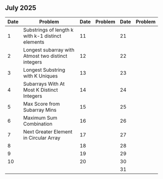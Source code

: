 ## July 2025

| Date | Problem                                            | Date | Problem | Date | Problem |
| ---- | -------------------------------------------------- | ---- | ------- | ---- | ------- |
| 1    | Substrings of length k with k-1 distinct elements  | 11   |         | 21   |         |
| 2    | Longest subarray with Atmost two distinct integers | 12   |         | 22   |         |
| 3    | Longest Substring with K Uniques                   | 13   |         | 23   |         |
| 4    | Subarrays With At Most K Distinct Integers         | 14   |         | 24   |         |
| 5    | Max Score from Subarray Mins                       | 15   |         | 25   |         |
| 6    | Maximum Sum Combination                            | 16   |         | 26   |         |
| 7    | Next Greater Element in Circular Array             | 17   |         | 27   |         |
| 8    |                                                    | 18   |         | 28   |         |
| 9    |                                                    | 19   |         | 29   |         |
| 10   |                                                    | 20   |         | 30   |         |
|      |                                                    |      |         | 31   |         |
